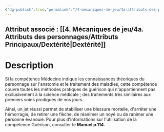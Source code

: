 ```yaml
---
{"dg-publish":true,"permalink":"/4-mecaniques-de-jeu/4a-attributs-des-personnages/competences/premiers-soins/"}
---
```



## Attribut associé : [[4. Mécaniques de jeu/4a. Attributs des personnages/Attributs Principaux/Dextérité\|Dextérité]] 

# Description

Si la compétence Médecine indique les connaissances théoriques du personnage sur l'anatomie et le traitement des maladies, cette compétence couvre toutes les méthodes pratiques de guérison qui n'appartiennent pas exclusivement à la science médicale ; des traitements très similaires aux premiers soins prodigués de nos jours.

Ainsi, un jet réussi permet de stabiliser une blessure mortelle, d'arrêter une hémorragie, de retirer une flèche, de réanimer un noyé ou de ranimer une personne évanouie. Pour plus d'informations sur l'utilisation de la compétence Guérison, consulter le **Manuel p.114.**